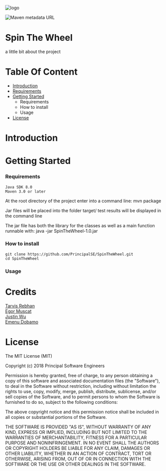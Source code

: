 
![logo](https://projecthelping.org/wp-content/uploads/2017/11/Your-Logo-here.png)

![Maven metadata URL](https://img.shields.io/maven-metadata/v/http/central.maven.org/maven2/com/google/code/gson/gson/maven-metadata.xml.svg)

# Spin The Wheel
a little bit about the project
</p>


# Table Of Content

* [Introduction](#Introduction)
* [Requirements](#Requirements)
* [Getting Started](#Getting-Started)
  * Requirements
  * How to install
  * Usage
* [License](#License)


# Introduction


# Getting Started

  ### Requirements
  ~~~
  Java SDK 8.0
  Maven 3.0 or later
  ~~~
  
At the root directory of the project enter into a command line: mvn package

Jar files will be placed into the folder target/
test results will be displayed in the command line

The jar file has both the library for the classes as well as a main function runnable with:
java -jar SpinTheWheel-1.0.jar

### How to install
~~~
git clone https://github.com/PrincipalSE/SpinTheWheel.git
cd SpinTheWheel

~~~

### Usage


# Credits

[Tarvis Rebhan](https://github.com/tgolnoft)</br> [Egor Muscat](https://github.com/Jbladevr)</br>[Justin Wu]()</br>[Emenu Dobamo](https://github.com/emenuDobamo)




 # License
 
 The MIT License (MIT)

 Copyright (c) 2018 Principal Software Engineers

Permission is hereby granted, free of charge, to any person obtaining a copy of this software and associated documentation files (the "Software"), to deal in the Software without restriction, including without limitation the rights to use, copy, modify, merge, publish, distribute, sublicense, and/or sell copies of the Software, and to permit persons to whom the Software is furnished to do so, subject to the following conditions:

The above copyright notice and this permission notice shall be included in all copies or substantial portions of the Software.

THE SOFTWARE IS PROVIDED "AS IS", WITHOUT WARRANTY OF ANY KIND, EXPRESS OR IMPLIED, INCLUDING BUT NOT LIMITED TO THE WARRANTIES OF MERCHANTABILITY, FITNESS FOR A PARTICULAR PURPOSE AND NONINFRINGEMENT. IN NO EVENT SHALL THE AUTHORS OR COPYRIGHT HOLDERS BE LIABLE FOR ANY CLAIM, DAMAGES OR OTHER LIABILITY, WHETHER IN AN ACTION OF CONTRACT, TORT OR OTHERWISE, ARISING FROM, OUT OF OR IN CONNECTION WITH THE SOFTWARE OR THE USE OR OTHER DEALINGS IN THE SOFTWARE.

